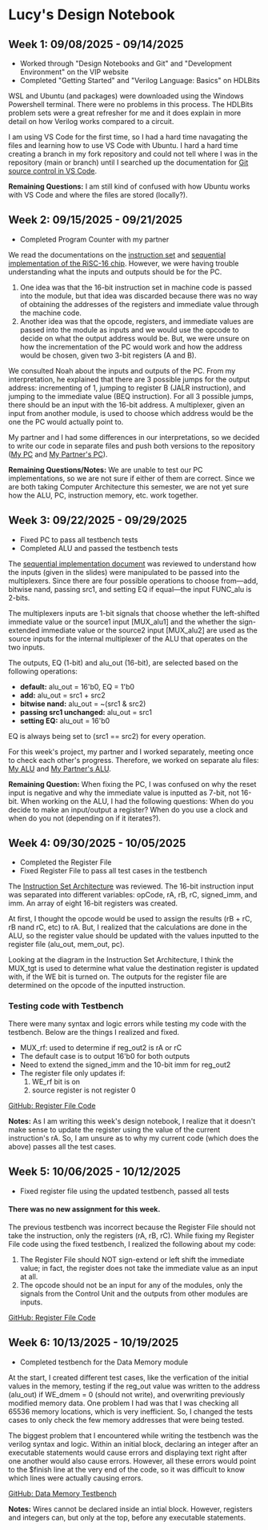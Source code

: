 # Lucy's Design Notebook

## Week 1: 09/08/2025 - 09/14/2025

* Worked through "Design Notebooks and Git" and "Development Environment" on the VIP website
* Completed "Getting Started" and "Verilog Language: Basics" on HDLBits

WSL and Ubuntu (and packages) were downloaded using the Windows Powershell terminal. There were no problems in this process.
The HDLBits problem sets were a great refresher for me and it does explain in more detail on how Verilog works compared to a circuit.

I am using VS Code for the first time, so I had a hard time navagating the files and learning how to use VS Code with Ubuntu. I hard a hard time creating a branch in my fork repository and could not tell where I was in the repository (main or branch) until I searched up the documentation for [Git source control in VS Code](https://code.visualstudio.com/docs/sourcecontrol/overview).

**Remaining Questions:** I am still kind of confused with how Ubuntu works with VS Code and where the files are stored (locally?).

## Week 2: 09/15/2025 - 09/21/2025

* Completed Program Counter with my partner

We read the documentations on the [instruction set](https://user.eng.umd.edu/~blj/risc/RiSC-isa.pdf) and [sequential implementation of the RiSC-16 chip](https://user.eng.umd.edu/~blj/risc/RiSC-seq.pdf). However, we were having trouble understanding what the inputs and outputs should be for the PC. 

1. One idea was that the 16-bit instruction set in machine code is passed into the module, but that idea was discarded because there was no way of obtaining the addresses of the registers and immediate value through the machine code. 
2. Another idea was that the opcode, registers, and immediate values are passed into the module as inputs and we would use the opcode to decide on what the output address would be. But, we were unsure on how the incrementation of the PC would work and how the address would be chosen, given two 3-bit registers (A and B).

We consulted Noah about the inputs and outputs of the PC. From my interpretation, he explained that there are 3 possible jumps for the output address: incrementing of 1, jumping to register B (JALR instruction), and jumping to the immediate value (BEQ instruction). For all 3 possible jumps, there should be an input with the 16-bit address. A multiplexer, given an input from another module, is used to choose which address would be the one the PC would actually point to.

My partner and I had some differences in our interpretations, so we decided to write our code in separate files and push both versions to the repository ([My PC](https://github.com/Ghqlq/Processor-Design-Projects/blob/main/pc2.v) and [My Partner's PC](https://github.com/Ghqlq/Processor-Design-Projects/blob/main/program_counter.v)).

**Remaining Questions/Notes:** We are unable to test our PC implementations, so we are not sure if either of them are correct. Since we are both taking Computer Architecture this semester, we are not yet sure how the ALU, PC, instruction memory, etc. work together.

## Week 3: 09/22/2025 - 09/29/2025

* Fixed PC to pass all testbench tests
* Completed ALU and passed the testbench tests

The [sequential implementation document](https://user.eng.umd.edu/~blj/risc/RiSC-seq.pdf) was reviewed to understand how the inputs (given in the slides) were manipulated to be passed into the multiplexers. Since there are four possible operations to choose from&mdash;add, bitwise nand, passing src1, and setting EQ if equal&mdash;the input FUNC_alu is 2-bits. 

The multiplexers inputs are 1-bit signals that choose whether the left-shifted immediate value or the source1 input [MUX_alu1] and the whether the sign-extended immediate value or the source2 input [MUX_alu2] are used as the source inputs for the internal multiplexer of the ALU that operates on the two inputs.

The outputs, EQ (1-bit) and alu_out (16-bit), are selected based on the following operations:
- **default:** alu_out = 16'b0, EQ = 1'b0
- **add:** alu_out = src1 + src2
- **bitwise nand:** alu_out = ~(src1 & src2)
- **passing src1 unchanged:** alu_out = src1
- **setting EQ:** alu_out = 16'b0

EQ is always being set to (src1 == src2) for every operation.

For this week's project, my partner and I worked separately, meeting once to check each other's progress. Therefore, we worked on separate alu files: [My ALU](https://github.com/Ghqlq/Processor-Design-Projects/blob/main/alu2.v) and [My Partner's ALU](https://github.com/Ghqlq/Processor-Design-Projects/blob/main/alu.v).

**Remaining Question:** When fixing the PC, I was confused on why the reset input is negative and why the immediate value is inputted as 7-bit, not 16-bit.
When working on the ALU, I had the following questions: When do you decide to make an input/output a register? When do you use a clock and when do you not (depending on if it iterates?).

## Week 4: 09/30/2025 - 10/05/2025

* Completed the Register File
* Fixed Register File to pass all test cases in the testbench

The [Instruction Set Architecture](https://user.eng.umd.edu/~blj/risc/RiSC-isa.pdf) was reviewed. The 16-bit instruction input was separated into different variables: opCode, rA, rB, rC, signed_imm, and imm. An array of eight 16-bit registers was created. 

At first, I thought the opcode would be used to assign the results (rB + rC, rB nand rC, etc) to rA. But, I realized that the calculations are done in the ALU, so the register value should be updated with the values inputted to the register file (alu_out, mem_out, pc). 

Looking at the diagram in the Instruction Set Architecture, I think the MUX_tgt is used to determine what value the destination register is updated with, if the WE bit is turned on. The outputs for the register file are determined on the opcode of the inputted instruction.

### Testing code with Testbench
There were many syntax and logic errors while testing my code with the testbench. Below are the things I realized and fixed.
* MUX_rf: used to determine if reg_out2 is rA or rC
* The default case is to output 16'b0 for both outputs
* Need to extend the signed_imm and the 10-bit imm for reg_out2
* The register file only updates if:
    1) WE_rf bit is on
    2) source register is not register 0

[GitHub: Register File Code](https://github.com/Ghqlq/Processor-Design-Projects/blob/main/register_file2.v)

**Notes:** As I am writing this week's design notebook, I realize that it doesn't make sense to update the register using the value of the current instruction's rA. So, I am unsure as to why my current code (which does the above) passes all the test cases.

## Week 5: 10/06/2025 - 10/12/2025

* Fixed register file using the updated testbench, passed all tests

#### There was no new assignment for this week. 

The previous testbench was incorrect because the Register File should not take the instruction, only the registers (rA, rB, rC). While fixing my Register File code using the fixed testbench, I realized the following about my code:
1. The Register File should NOT sign-extend or left shift the immediate value; in fact, the register does not take the immediate value as an input at all.
2. The opcode should not be an input for any of the modules, only the signals from the Control Unit and the outputs from other modules are inputs.

[GitHub: Register File Code](https://github.com/Ghqlq/Processor-Design-Projects/blob/main/register_file2.v)

## Week 6: 10/13/2025 - 10/19/2025

* Completed testbench for the Data Memory module

At the start, I created different test cases, like the verfication of the initial values in the memory, testing if the reg_out value was written to the address (alu_out) if WE_dmem = 0 (should not write), and overwriting previously modified memory data. One problem I had was that I was checking all 65536 memory locations, which is very inefficient. So, I changed the tests cases to only check the few memory addresses that were being tested. 

The biggest problem that I encountered while writing the testbench was the verilog syntax and logic. Within an initial block, declaring an integer after an executable statements would cause errors and displaying text right after one another would also cause errors. However, all these errors would point to the $finish line at the very end of the code, so it was difficult to know which lines were actually causing errors.

[GitHub: Data Memory Testbench](https://github.com/Ghqlq/Processor-Design-Projects/blob/main/data_memory_tb2.v)

**Notes:** Wires cannot be declared inside an intial block.  However, registers and integers can, but only at the top, before any executable statements.